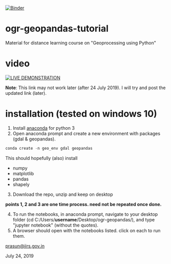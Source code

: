 [![Binder](https://mybinder.org/badge_logo.svg)](https://mybinder.org/v2/gh/prasunkgupta/ogr-geopandas-tutorial/master)


# ogr-geopandas-tutorial
Material for distance learning course on "Geoprocessing using Python"

# video
[![LIVE DEMONSTRATION](http://img.youtube.com/vi/5diaHsrQX3k/0.jpg)](https://www.youtube.com/watch?v=5diaHsrQX3k)


__Note__: This link may not work later (after 24 July 2019). I will try and post the updated link (later).


# installation (tested on windows 10) 

1. Install [anaconda](https://www.anaconda.com/distribution/#download-section) for python 3
2. Open anaconda prompt and create a new environment with packages (gdal & geopandas). 

```python
conda create -n geo_env gdal geopandas
```

This should hopefully (also) install 

  - numpy
  - matplotlib
  - pandas
  - shapely

3. Download the repo, unzip and keep on desktop

**points 1, 2 and 3 are one time process. need not be repeated once done.**

4. To run the notebooks, in anaconda prompt, navigate to your desktop folder (cd C:/Users/__username__/Desktop/ogr-geopandas/), and type "jupyter notebook" (without the quotes).
5. A browser should open with the notebooks listed. click on each to run them.

prasun@iirs.gov.in

July 24, 2019
